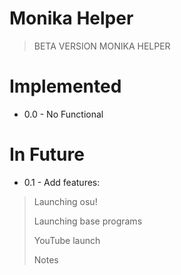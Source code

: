 # Monika Helper

>BETA VERSION MONIKA HELPER

# Implemented

- 0.0 - No Functional

# In Future
- 0.1 - Add features:
> Launching osu!
> 
> Launching base programs
> 
> YouTube launch
> 
> Notes
> 
